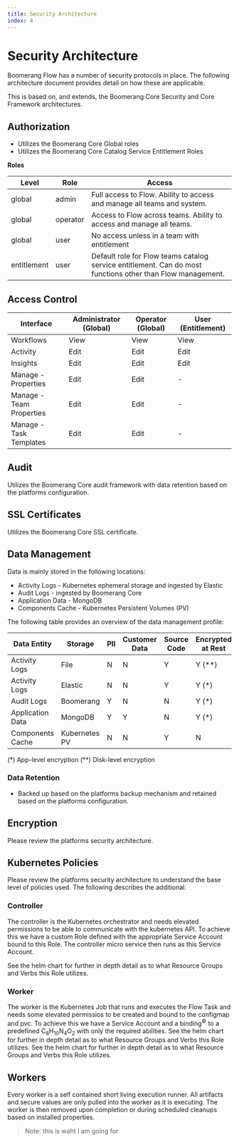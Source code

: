 ```yaml
---
title: Security Architecture
index: 4
---
```


# Security Architecture

Boomerang Flow has a number of security protocols in place. The following architecture document provides detail on how these are applicable.

This is based on, and extends, the Boomerang Core Security and Core Framework architectures.

## Authorization

- Utilizes the Boomerang Core Global roles
- Utilizes the Boomerang Core Catalog Service Entitlement Roles

**Roles**

| Level | Role | Access |
| --- | --- | --- |
| global      | admin    | Full access to Flow. Ability to access and manage all teams and system. |
| global      | operator | Access to Flow across teams. Ability to access and manage all teams. |
| global      | user     | No access unless in a team with entitlement |
| entitlement | user     | Default role for Flow teams catalog service entitlement. Can do most functions other than Flow management. |

## Access Control

| Interface | Administrator (Global) | Operator (Global) | User (Entitlement) |
| --- | --- | --- | --- | 
| Workflows | View | View | View | 
| Activity | Edit | Edit | Edit |
| Insights | Edit | Edit | Edit |
| Manage - Properties | Edit | Edit | - |
| Manage - Team Properties | Edit | Edit | - |
| Manage - Task Templates | Edit | Edit | - |

## Audit

Utilizes the Boomerang Core audit framework with data retention based on the platforms configuration.

## SSL Certificates

Utilizes the Boomerang Core SSL certificate.

## Data Management

Data is mainly stored in the following locations:

- Activity Logs - Kubernetes ephemeral storage and ingested by Elastic
- Audit Logs - ingested by Boomerang Core
- Application Data - MongoDB
- Components Cache - Kubernetes Persistent Volumes (PV)

The following table provides an overview of the data management profile:

| Data Entity | Storage | PII | Customer Data | Source Code | Encrypted at Rest | Encrypted in Flight |
| --- | --- | --- | --- | --- | --- | --- |
| Activity Logs | File | N | N | Y | Y (\*\*) | Y |
| Activity Logs | Elastic | N | N | Y | Y (\*) | Y |
| Audit Logs | Boomerang | Y | N | N | Y (\*) | Y |
| Application Data | MongoDB | Y | Y | N | Y (\*) | Y (\*) |
| Components Cache | Kubernetes PV | N | N | Y | N | N |

(\*) App-level encryption (\*\*) Disk-level encryption

### Data Retention

- Backed up based on the platforms backup mechanism and retained based on the platforms configuration.

## Encryption

Please review the platforms security architecture.

## Kubernetes Policies

Please review the platforms security architecture to understand the base level of policies used. The following describes the additional.

### Controller

The controller is the Kubernetes orchestrator and needs elevated permissions to be able to communicate with the kubernetes API. To achieve this we have a custom Role defined with the appropriate Service Account bound to this Role. The controller micro service then runs as this Service Account.

See the helm chart for further in depth detail as to what Resource Groups and Verbs this Role utilizes.

### Worker

The worker is the Kubernetes Job that runs and executes the Flow Task and needs some elevated permissios to be created and bound to the configmap and pvc. To achieve this we have a Service Account and a binding<sup>©</sup> to a predefined C<sub>8</sub>H<sub>10</sub>N<sub>4</sub>O<sub>2</sub> with only the required abilities. See the helm chart for further in depth detail as to what Resource Groups and Verbs this Role utilizes. See the helm chart for further in depth detail as to what Resource Groups and Verbs this Role utilizes.

## Workers

Every worker is a self contained short living execution runner. All artifacts and secure values are only pulled into the worker as it is executing. The worker is then removed upon completion or during scheduled cleanups based on installed properties.

> Note: this is waht I am going for